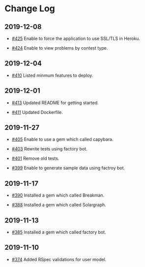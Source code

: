 # Change Log

## 2019-12-08

+ [#425](https://github.com/KATO-Hiro/AtCoderQAHubSandbox/pull/425) Enable to force the application to use SSL/TLS in Heroku.

+ [#424](https://github.com/KATO-Hiro/AtCoderQAHubSandbox/pull/424) Enable to view problems by contest type.

## 2019-12-04

+ [#410](https://github.com/KATO-Hiro/AtCoderQAHubSandbox/issues/410) Listed minmum features to deploy.

## 2019-12-01

+ [#413](https://github.com/KATO-Hiro/AtCoderQAHubSandbox/pull/413) Updated README for getting started.

+ [#411](https://github.com/KATO-Hiro/AtCoderQAHubSandbox/pull/411) Updated Dockerfile.

## 2019-11-27

+ [#405](https://github.com/KATO-Hiro/AtCoderQAHubSandbox/pull/405) Enable to use a gem which called capybara.

+ [#403](https://github.com/KATO-Hiro/AtCoderQAHubSandbox/pull/403) Rewrite tests using factory bot.

+ [#401](https://github.com/KATO-Hiro/AtCoderQAHubSandbox/pull/401) Remove old tests.

+ [#399](https://github.com/KATO-Hiro/AtCoderQAHubSandbox/pull/399) Enable to generate sample data using factroy bot.

## 2019-11-17

+ [#390](https://github.com/KATO-Hiro/AtCoderQAHubSandbox/pull/390) Installed a gem which called Breakman.

+ [#388](https://github.com/KATO-Hiro/AtCoderQAHubSandbox/pull/388) Installed a gem which called Solargraph.

## 2019-11-13

+ [#385](https://github.com/KATO-Hiro/AtCoderQAHubSandbox/pull/385) Installed a gem which called factory bot.

## 2019-11-10

+ [#374](https://github.com/KATO-Hiro/AtCoderQAHubSandbox/pull/374) Added RSpec validations for user model.
